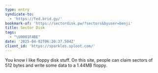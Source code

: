 ```yaml
---
type: entry
syndicate-to:
  - 'https://fed.brid.gy/'
bookmark-of: 'https://sectordisk.pw/?sectors&byuser=benji'
title: Sector Disk
tags:
  - "\U0001F4BE"
date: '2025-04-02T06:20:37.504Z'
client_id: 'https://sparkles.sploot.com/'
---
```

You know I like floppy disk stuff. On this site, people can claim sectors of 512 bytes and write some data to a 1.44MB floppy.

